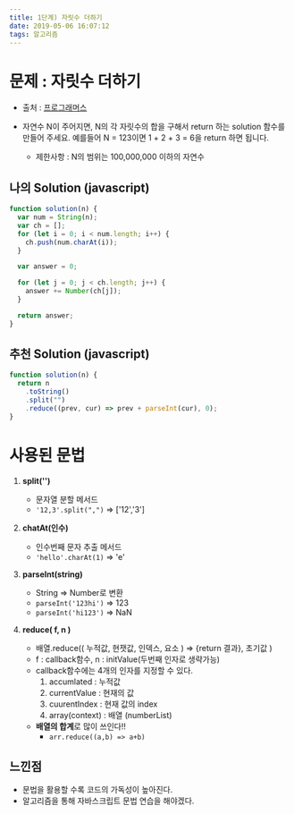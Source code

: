 ```yaml
---
title: 1단계) 자릿수 더하기
date: 2019-05-06 16:07:12
tags: 알고리즘
---
```


# 문제 : 자릿수 더하기

- 출처 : [프로그래머스](https://programmers.co.kr/learn/courses/30/lessons/12931)

- 자연수 N이 주어지면, N의 각 자릿수의 합을 구해서 return 하는 solution 함수를 만들어 주세요.
  예를들어 N = 123이면 1 + 2 + 3 = 6을 return 하면 됩니다.

  - 제한사항 : N의 범위는 100,000,000 이하의 자연수

## 나의 Solution (javascript)

```js
function solution(n) {
  var num = String(n);
  var ch = [];
  for (let i = 0; i < num.length; i++) {
    ch.push(num.charAt(i));
  }

  var answer = 0;

  for (let j = 0; j < ch.length; j++) {
    answer += Number(ch[j]);
  }

  return answer;
}
```

## 추천 Solution (javascript)

```js
function solution(n) {
  return n
    .toString()
    .split("")
    .reduce((prev, cur) => prev + parseInt(cur), 0);
}
```

# 사용된 문법

1. **split('')**

   - 문자열 분할 메서드
   - `'12,3'.split(",")` => ['12','3']

2. **chatAt(인수)**

   - 인수번째 문자 추출 메서드
   - `'hello'.charAt(1)` => 'e'

3. **parseInt(string)**

   - String => Number로 변환
   - `parseInt('123hi')` => 123
   - `parseInt('hi123')` => NaN

4. **reduce( f, n )**
   - 배열.reduce(( 누적값, 현잿값, 인덱스, 요소 ) => {return 결과}, 초기값 )
   - f : callback함수, n : initValue(두번째 인자로 생략가능)
   - callback함수에는 4개의 인자를 지정할 수 있다.
     1. accumlated : 누적값
     2. currentValue : 현재의 값
     3. cuurentIndex : 현재 값의 index
     4. array(context) : 배열 (numberList)
   - **배열의 합계**로 많이 쓰인다!!
     - `arr.reduce((a,b) => a+b)`

## 느낀점

- 문법을 활용할 수록 코드의 가독성이 높아진다.
- 알고리즘을 통해 자바스크립트 문법 연습을 해야겠다.
